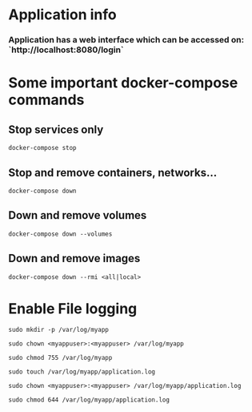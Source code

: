 # Application info

<h3>Application has a web interface which can be accessed on:
`http://localhost:8080/login`
</h3>

# Some important docker-compose commands

## Stop services only
`docker-compose stop`

## Stop and remove containers, networks...
`docker-compose down`

## Down and remove volumes
`docker-compose down --volumes`

## Down and remove images
`docker-compose down --rmi <all|local>`


# Enable File logging

```sudo mkdir -p /var/log/myapp```

`sudo chown <myappuser>:<myappuser> /var/log/myapp`

`sudo chmod 755 /var/log/myapp`

`sudo touch /var/log/myapp/application.log`

`sudo chown <myappuser>:<myappuser> /var/log/myapp/application.log`

`sudo chmod 644 /var/log/myapp/application.log`
